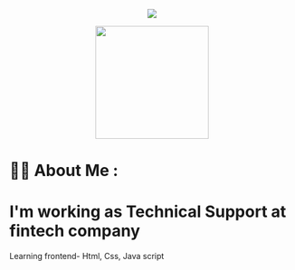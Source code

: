 <p align="center">
  <img src="https://capsule-render.vercel.app/api?text=Hey%20Everyone!%F0%9F%95%B9%EF%B8%8F"/>
</p>
<p align="center">
  <img src="https://media4.giphy.com/media/iGqEXTSFZb29gb46bj/giphy.gif?cid=ecf05e47yy6hkf60isb5hg9ph3heqsnr44zph5owwsrnx5ng&rid=giphy.gif&ct=s" height="200" width="200"/>
</p>


# :woman_technologist: About Me :
<h1> I'm working as Technical Support at fintech company</h1>
<p> Learning frontend- Html, Css, Java script </p>
